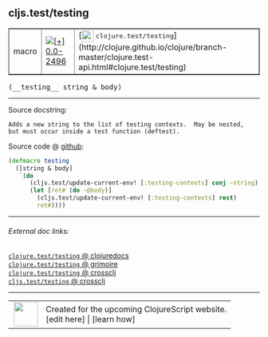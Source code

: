 ## cljs.test/testing



 <table border="1">
<tr>
<td>macro</td>
<td><a href="https://github.com/cljsinfo/cljs-api-docs/tree/0.0-2496"><img valign="middle" alt="[+] 0.0-2496" title="Added in 0.0-2496" src="https://img.shields.io/badge/+-0.0--2496-lightgrey.svg"></a> </td>
<td>
[<img height="24px" valign="middle" src="http://i.imgur.com/1GjPKvB.png"> <samp>clojure.test/testing</samp>](http://clojure.github.io/clojure/branch-master/clojure.test-api.html#clojure.test/testing)
</td>
</tr>
</table>


 <samp>
(__testing__ string & body)<br>
</samp>

---





Source docstring:

```
Adds a new string to the list of testing contexts.  May be nested,
but must occur inside a test function (deftest).
```


Source code @ [github](https://github.com/clojure/clojurescript/blob/r2505/src/clj/cljs/test.clj#L166-L174):

```clj
(defmacro testing
  ([string & body]
   `(do
      (cljs.test/update-current-env! [:testing-contexts] conj ~string)
      (let [ret# (do ~@body)]
        (cljs.test/update-current-env! [:testing-contexts] rest)
        ret#))))
```

<!--
Repo - tag - source tree - lines:

 <pre>
clojurescript @ r2505
└── src
    └── clj
        └── cljs
            └── <ins>[test.clj:166-174](https://github.com/clojure/clojurescript/blob/r2505/src/clj/cljs/test.clj#L166-L174)</ins>
</pre>

-->

---



###### External doc links:

[`clojure.test/testing` @ clojuredocs](http://clojuredocs.org/clojure.test/testing)<br>
[`clojure.test/testing` @ grimoire](http://conj.io/store/v1/org.clojure/clojure/1.7.0-beta3/clj/clojure.test/testing/)<br>
[`clojure.test/testing` @ crossclj](http://crossclj.info/fun/clojure.test/testing.html)<br>
[`cljs.test/testing` @ crossclj](http://crossclj.info/fun/cljs.test/testing.html)<br>

---

 <table>
<tr><td>
<img valign="middle" align="right" width="48px" src="http://i.imgur.com/Hi20huC.png">
</td><td>
Created for the upcoming ClojureScript website.<br>
[edit here] | [learn how]
</td></tr></table>

[edit here]:https://github.com/cljsinfo/cljs-api-docs/blob/master/cljsdoc/cljs.test/testing.cljsdoc
[learn how]:https://github.com/cljsinfo/cljs-api-docs/wiki/cljsdoc-files

<!--

This information was too distracting to show to readers, but I'll leave it
commented here since it is helpful to:

- pretty-print the data used to generate this document
- and show how to retrieve that data



The API data for this symbol:

```clj
{:ns "cljs.test",
 :name "testing",
 :signature ["[string & body]"],
 :history [["+" "0.0-2496"]],
 :type "macro",
 :full-name-encode "cljs.test/testing",
 :source {:code "(defmacro testing\n  ([string & body]\n   `(do\n      (cljs.test/update-current-env! [:testing-contexts] conj ~string)\n      (let [ret# (do ~@body)]\n        (cljs.test/update-current-env! [:testing-contexts] rest)\n        ret#))))",
          :title "Source code",
          :repo "clojurescript",
          :tag "r2505",
          :filename "src/clj/cljs/test.clj",
          :lines [166 174]},
 :full-name "cljs.test/testing",
 :clj-symbol "clojure.test/testing",
 :docstring "Adds a new string to the list of testing contexts.  May be nested,\nbut must occur inside a test function (deftest)."}

```

Retrieve the API data for this symbol:

```clj
;; from Clojure REPL
(require '[clojure.edn :as edn])
(-> (slurp "https://raw.githubusercontent.com/cljsinfo/cljs-api-docs/catalog/cljs-api.edn")
    (edn/read-string)
    (get-in [:symbols "cljs.test/testing"]))
```

-->
